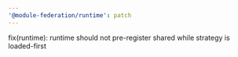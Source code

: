 ```yaml
---
'@module-federation/runtime': patch
---
```


fix(runtime): runtime should not pre-register shared while strategy is loaded-first
